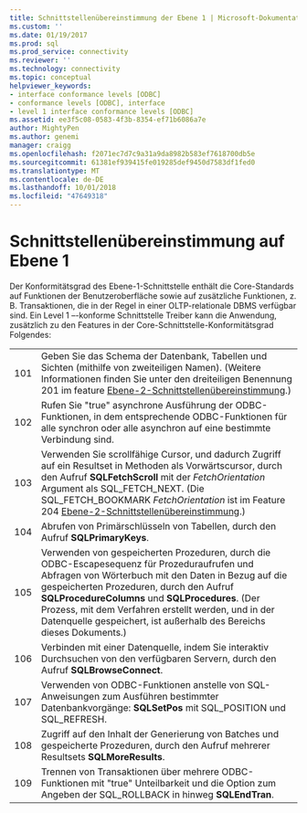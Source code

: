 ```yaml
---
title: Schnittstellenübereinstimmung der Ebene 1 | Microsoft-Dokumentation
ms.custom: ''
ms.date: 01/19/2017
ms.prod: sql
ms.prod_service: connectivity
ms.reviewer: ''
ms.technology: connectivity
ms.topic: conceptual
helpviewer_keywords:
- interface conformance levels [ODBC]
- conformance levels [ODBC], interface
- level 1 interface conformance levels [ODBC]
ms.assetid: ee3f5c08-0583-4f3b-8354-ef71b6086a7e
author: MightyPen
ms.author: genemi
manager: craigg
ms.openlocfilehash: f2071ec7d7c9a31a9da8982b583ef7618700db5e
ms.sourcegitcommit: 61381ef939415fe019285def9450d7583df1fed0
ms.translationtype: MT
ms.contentlocale: de-DE
ms.lasthandoff: 10/01/2018
ms.locfileid: "47649318"
---
```

# <a name="level-1-interface-conformance"></a>Schnittstellenübereinstimmung auf Ebene 1
Der Konformitätsgrad des Ebene-1-Schnittstelle enthält die Core-Standards auf Funktionen der Benutzeroberfläche sowie auf zusätzliche Funktionen, z. B. Transaktionen, die in der Regel in einer OLTP-relationale DBMS verfügbar sind. Ein Level 1 –-konforme Schnittstelle Treiber kann die Anwendung, zusätzlich zu den Features in der Core-Schnittstelle-Konformitätsgrad Folgendes:  
  
|||  
|-|-|  
|101|Geben Sie das Schema der Datenbank, Tabellen und Sichten (mithilfe von zweiteiligen Namen). (Weitere Informationen finden Sie unter den dreiteiligen Benennung 201 im feature [Ebene-2-Schnittstellenübereinstimmung](../../../odbc/reference/develop-app/level-2-interface-conformance.md).)|  
|102|Rufen Sie "true" asynchrone Ausführung der ODBC-Funktionen, in dem entsprechende ODBC-Funktionen für alle synchron oder alle asynchron auf eine bestimmte Verbindung sind.|  
|103|Verwenden Sie scrollfähige Cursor, und dadurch Zugriff auf ein Resultset in Methoden als Vorwärtscursor, durch den Aufruf **SQLFetchScroll** mit der *FetchOrientation* Argument als SQL_FETCH_NEXT. (Die SQL_FETCH_BOOKMARK *FetchOrientation* ist im Feature 204 [Ebene-2-Schnittstellenübereinstimmung](../../../odbc/reference/develop-app/level-2-interface-conformance.md).)|  
|104|Abrufen von Primärschlüsseln von Tabellen, durch den Aufruf **SQLPrimaryKeys**.|  
|105|Verwenden von gespeicherten Prozeduren, durch die ODBC-Escapesequenz für Prozeduraufrufen und Abfragen von Wörterbuch mit den Daten in Bezug auf die gespeicherten Prozeduren, durch den Aufruf **SQLProcedureColumns** und **SQLProcedures**. (Der Prozess, mit dem Verfahren erstellt werden, und in der Datenquelle gespeichert, ist außerhalb des Bereichs dieses Dokuments.)|  
|106|Verbinden mit einer Datenquelle, indem Sie interaktiv Durchsuchen von den verfügbaren Servern, durch den Aufruf **SQLBrowseConnect**.|  
|107|Verwenden von ODBC-Funktionen anstelle von SQL-Anweisungen zum Ausführen bestimmter Datenbankvorgänge: **SQLSetPos** mit SQL_POSITION und SQL_REFRESH.|  
|108|Zugriff auf den Inhalt der Generierung von Batches und gespeicherte Prozeduren, durch den Aufruf mehrerer Resultsets **SQLMoreResults**.|  
|109|Trennen von Transaktionen über mehrere ODBC-Funktionen mit "true" Unteilbarkeit und die Option zum Angeben der SQL_ROLLBACK in hinweg **SQLEndTran**.|
